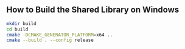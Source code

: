 ## How to Build the Shared Library on Windows

```bash
mkdir build
cd build
cmake -DCMAKE_GENERATOR_PLATFORM=x64 ..
cmake --build . --config release
```